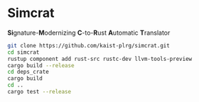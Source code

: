 # Simcrat

**Si**gnature-**M**odernizing **C**-to-**R**ust **A**utomatic **T**ranslator

```bash
git clone https://github.com/kaist-plrg/simcrat.git
cd simcrat
rustup component add rust-src rustc-dev llvm-tools-preview
cargo build --release
cd deps_crate
cargo build
cd ..
cargo test --release
```
